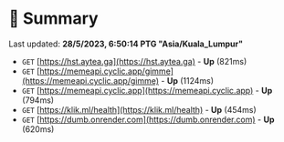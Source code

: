 # 📖 Summary
Last updated: **28/5/2023, 6:50:14 PTG "Asia/Kuala_Lumpur"**

- `GET` [https://hst.aytea.ga](https://hst.aytea.ga) - **Up** (821ms)
- `GET` [https://memeapi.cyclic.app/gimme](https://memeapi.cyclic.app/gimme) - **Up** (1124ms)
- `GET` [https://memeapi.cyclic.app](https://memeapi.cyclic.app) - **Up** (794ms)
- `GET` [https://klik.ml/health](https://klik.ml/health) - **Up** (454ms)
- `GET` [https://dumb.onrender.com](https://dumb.onrender.com) - **Up** (620ms)
